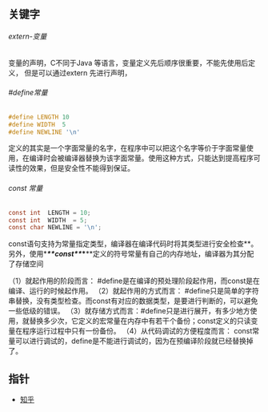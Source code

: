 ##	关键字

###### extern-变量

变量的声明，C不同于Java 等语言，变量定义先后顺序很重要，不能先使用后定义， 但是可以通过extern 先进行声明，



###### #define常量

```c
#define LENGTH 10   
#define WIDTH  5
#define NEWLINE '\n'
```

定义的其实是一个字面常量的名字，在程序中可以把这个名字等价于字面常量使用，在编译时会被编译器替换为该字面常量。使用这种方式，只能达到提高程序可读性的效果，但是安全性不能得到保证。

###### const 常量

```c
const int  LENGTH = 10; 
const int  WIDTH  = 5;   
const char NEWLINE = '\n';
```

const语句支持为常量指定类型，编译器在编译代码时将其类型进行安全检查\*\*。另外，使用\*******\**\*const\*\**\******\*定义的符号常量有自己的内存地址，编译器为其分配了存储空间



（1）就起作用的阶段而言： #define是在编译的预处理阶段起作用，而const是在 编译、运行的时候起作用。
（2）就起作用的方式而言： #define只是简单的字符串替换，没有类型检查。而const有对应的数据类型，是要进行判断的，可以避免一些低级的错误。 
（3）就存储方式而言：#define只是进行展开，有多少地方使用，就替换多少次，它定义的宏常量在内存中有若干个备份；const定义的只读变量在程序运行过程中只有一份备份。
（4）从代码调试的方便程度而言： const常量可以进行调试的，define是不能进行调试的，因为在预编译阶段就已经替换掉了。





##	指针

- [知乎](https://www.zhihu.com/question/24466000)

